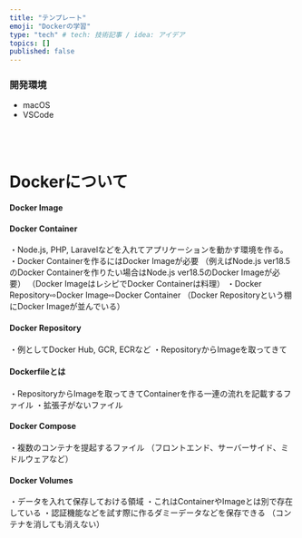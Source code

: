 ```yaml
---
title: "テンプレート"
emoji: "Dockerの学習"
type: "tech" # tech: 技術記事 / idea: アイデア
topics: []
published: false
---
```

### 開発環境
- macOS
- VSCode
<br>
<br>

# Dockerについて
#### Docker Image




#### Docker Container
・Node.js, PHP, Laravelなどを入れてアプリケーションを動かす環境を作る。
・Docker Containerを作るにはDocker Imageが必要
（例えばNode.js ver18.5のDocker Containerを作りたい場合はNode.js ver18.5のDocker Imageが必要）
（Docker ImageはレシピでDocker Containerは料理）
・Docker Repository⇨Docker Image⇨Docker Container
（Docker Repositoryという棚にDocker Imageが並んでいる）



#### Docker Repository
・例としてDocker Hub, GCR, ECRなど
・RepositoryからImageを取ってきて

#### Dockerfileとは
・RepositoryからImageを取ってきてContainerを作る一連の流れを記載するファイル
・拡張子がないファイル


#### Docker Compose
・複数のコンテナを提起するファイル
（フロントエンド、サーバーサイド、ミドルウェアなど）



#### Docker Volumes
・データを入れて保存しておける領域
・これはContainerやImageとは別で存在している
・認証機能などを試す際に作るダミーデータなどを保存できる
（コンテナを消しても消えない）








<br>
<br>
<br>